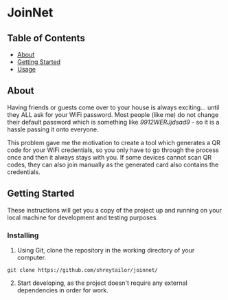 # JoinNet
## Table of Contents
+ [About](#about)
+ [Getting Started](#getting_started)
+ [Usage](#usage)

## About <a name = "about"></a>
Having friends or guests come over to your house is always exciting... until they ALL ask for your WiFi password. Most people (like me) do not change their default password which is something like *9912WERJjdsad9* - so it is a hassle passing it onto everyone. 

This problem gave me the motivation to create a tool which generates a QR code for your WiFi credentials, so you only have to go through the process once and then it always stays with you. If some devices cannot scan QR codes, they can also join manually as the generated card also contains the credentials.

## Getting Started <a name = "getting_started"></a>
These instructions will get you a copy of the project up and running on your local machine for development and testing purposes.

### Installing
1. Using Git, clone the repository in the working directory of your computer.
```
git clone https://github.com/shreytailor/joinnet/
```
2. Start developing, as the project doesn't require any external dependencies in order for work.
